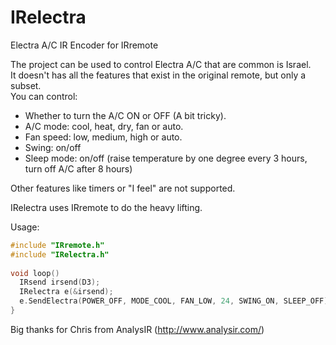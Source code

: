 IRelectra
=========

Electra A/C IR Encoder for IRremote

The project can be used to control Electra A/C that are common is Israel.<br>
It doesn't has all the features that exist in the original remote, but only a subset.<br>
You can control: <br>
<ul>
<li> Whether to turn the A/C ON or OFF (A bit tricky). </li>
<li> A/C mode: cool, heat, dry, fan or auto. </li>
<li> Fan speed: low, medium, high or auto. </li>
<li> Swing: on/off </li>
<li> Sleep mode: on/off (raise temperature by one degree every 3 hours, turn off A/C after 8 hours) </li>
</ul>

Other features like timers or "I feel" are not supported.

IRelectra uses IRremote to do the heavy lifting.

Usage:

```cpp
#include "IRremote.h"
#include "IRelectra.h"
  
void loop()
  IRsend irsend(D3);
  IRelectra e(&irsend);
  e.SendElectra(POWER_OFF, MODE_COOL, FAN_LOW, 24, SWING_ON, SLEEP_OFF);
}
```

Big thanks for Chris from AnalysIR (http://www.analysir.com/)
